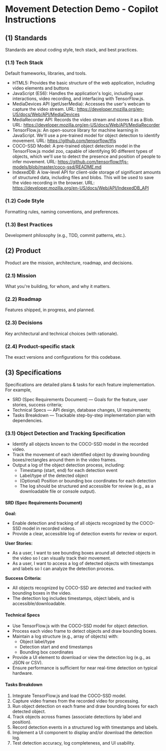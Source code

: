 # Movement Detection Demo - Copilot Instructions


## (1) Standards
Standards are about coding style, tech stack, and best practices.

### (1.1) Tech Stack
Default frameworks, libraries, and tools.

* HTML5: Provides the basic structure of the web application, including video elements and buttons
* JavaScript (ES6): Handles the application's logic, including user interactions, video recording, and interfacing with TensorFlow.js.
* MediaDevices API (getUserMedia): Accesses the user's webcam to capture the video stream. URL: https://developer.mozilla.org/en-US/docs/Web/API/MediaDevices
* MediaRecorder API: Records the video stream and stores it as a Blob. URL: https://developer.mozilla.org/en-US/docs/Web/API/MediaRecorder
* TensorFlow.js: An open-source library for machine learning in JavaScript. We'll use a pre-trained model for object detection to identify movement. URL: https://github.com/tensorflow/tfjs
* COCO-SSD Model: A pre-trained object detection model in the TensorFlow.js model zoo, capable of identifying 90 different types of objects, which we'll use to detect the presence and position of people to infer movement. URL: https://github.com/tensorflow/tfjs-models/blob/master/coco-ssd/README.md
* IndexedDB: A low-level API for client-side storage of significant amounts of structured data, including files and blobs. This will be used to save the video recording in the browser. URL: https://developer.mozilla.org/en-US/docs/Web/API/IndexedDB_API


### (1.2) Code Style
Formatting rules, naming conventions, and preferences.


### (1.3) Best Practices 
Development philosophy (e.g., TDD, commit patterns, etc.).



## (2) Product
Product are the mission, architecture, roadmap, and decisions.

### (2.1) Mission
What you're building, for whom, and why it matters.


### (2.2) Roadmap
Features shipped, in progress, and planned.


### (2.3) Decisions 
Key architectural and technical choices (with rationale).


### (2.4) Product-specific stack
The exact versions and configurations for this codebase.



## (3) Specifications
Specifications are detailed plans & tasks for each feature implementation.
For example, 
- SRD (Spec Requirements Document) — Goals for the feature, user stories, success criteria;
- Technical Specs — API design, database changes, UI requirements;
- Tasks Breakdown — Trackable step-by-step implementation plan with dependencies.


### (3.1) Object Detection and Tracking Specification

- Identify all objects known to the COCO-SSD model in the recorded video.
- Track the movement of each identified object by drawing bounding boxes/rectangles around them in the video frames.
- Output a log of the object detection process, including:
	- Timestamp (start, end) for each detection event
	- Label/type of the detected object
	- (Optional) Position or bounding box coordinates for each detection
	- The log should be structured and accessible for review (e.g., as a downloadable file or console output).


#### SRD (Spec Requirements Document)
**Goal:**
- Enable detection and tracking of all objects recognized by the COCO-SSD model in recorded videos.
- Provide a clear, accessible log of detection events for review or export.

**User Stories:**
- As a user, I want to see bounding boxes around all detected objects in the video so I can visually track their movement.
- As a user, I want to access a log of detected objects with timestamps and labels so I can analyze the detection process.

**Success Criteria:**
- All objects recognized by COCO-SSD are detected and tracked with bounding boxes in the video.
- The detection log includes timestamps, object labels, and is accessible/downloadable.

#### Technical Specs
- Use TensorFlow.js with the COCO-SSD model for object detection.
- Process each video frame to detect objects and draw bounding boxes.
- Maintain a log structure (e.g., array of objects) with:
	- Object label/type
	- Detection start and end timestamps
	- Bounding box coordinates
- Provide a UI element to download or view the detection log (e.g., as JSON or CSV).
- Ensure performance is sufficient for near real-time detection on typical hardware.

#### Tasks Breakdown
1. Integrate TensorFlow.js and load the COCO-SSD model.
2. Capture video frames from the recorded video for processing.
3. Run object detection on each frame and draw bounding boxes for each detected object.
4. Track objects across frames (associate detections by label and position).
5. Record detection events in a structured log with timestamps and labels.
6. Implement a UI component to display and/or download the detection log.
7. Test detection accuracy, log completeness, and UI usability.


